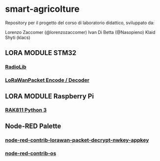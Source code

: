 # smart-agricolture
Repository per il progetto del corso di laboratorio didattico, 
sviluppato da:

Lorenzo Zaccomer (@lorenzozaccomer)
Ivan Di Betta (@Nasopieno)
Klaid Shyti (klacs)



## LORA MODULE STM32
### [RadioLib](https://github.com/jgromes/RadioLib)
### [LoRaWanPacket Encode / Decoder](https://github.com/ricaun/LoRaWanPacket)


## LORA MODULE Raspberry Pi
### [RAK811 Python 3](https://github.com/AmedeeBulle/pyrak811)


## Node-RED Palette
### [node-red-contrib-lorawan-packet-decrypt-nwkey-appkey](https://flows.nodered.org/node/node-red-contrib-lorawan-packet-decrypt-nwkey-appkey)
### [node-red-contrib-os](https://flows.nodered.org/node/node-red-contrib-os)
